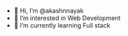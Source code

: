 - 👋 Hi, I’m @akashnnayak
- 👀 I’m interested in Web Development
- 🌱 I’m currently learning Full stack


<!---
akashnnayak/akashnnayak is a ✨ special ✨ repository because its `README.md` (this file) appears on your GitHub profile.
You can click the Preview link to take a look at your changes.
--->
